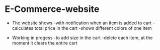 # E-Commerce-website 

* The website shows
	-with notification when an item is added to cart
   	-calculates total price in the cart
   	-shows different colors of one item
 
 
 * Working in progess
    -to add size in the cart 
    -delete each item,  at the moment it clears the entire cart
